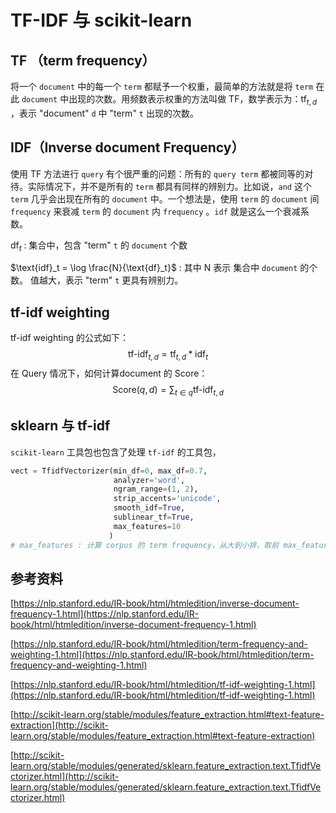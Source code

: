 # TF-IDF 与 scikit-learn



## TF （term frequency）

将一个 `document` 中的每一个 `term` 都赋予一个权重，最简单的方法就是将  `term` 在此 `document` 中出现的次数。用频数表示权重的方法叫做 TF，数学表示为：$\text{tf}_{t,d}$  ，表示 "document" `d` 中 "term" `t` 出现的次数。



## IDF（Inverse document Frequency）

使用 TF 方法进行 `query` 有个很严重的问题：所有的 `query term` 都被同等的对待。实际情况下，并不是所有的 `term` 都具有同样的辨别力。比如说，`and` 这个 `term` 几乎会出现在所有的 `document` 中。一个想法是，使用 `term` 的  `document` 间 `frequency` 来衰减 `term` 的 `document` 内 `frequency` 。`idf` 就是这么一个衰减系数。



$\text{df}_t$ : 集合中，包含 "term" `t` 的 `document` 个数

$\text{idf}_t = \log \frac{N}{\text{df}_t}$  : 其中 N 表示 集合中 `document` 的个数。  值越大，表示 "term" `t` 更具有辨别力。 



## tf-idf weighting

tf-idf weighting 的公式如下：
$$
\text{tf-idf}_{t,d} = \text{tf}_{t,d} *\text{idf}_t
$$
在 Query 情况下，如何计算document 的 Score：
$$
\text{Score}(q,d) = \sum_{t \in q} \text{tf-idf}_{t,d}
$$

## sklearn 与 tf-idf

`scikit-learn` 工具包也包含了处理 `tf-idf` 的工具包，

```python
vect = TfidfVectorizer(min_df=0, max_df=0.7,
                       analyzer='word',
                       ngram_range=(1, 2),
                       strip_accents='unicode',
                       smooth_idf=True,
                       sublinear_tf=True,
                       max_features=10
                      )
# max_features : 计算 corpus 的 term frequency，从大到小排，取前 max_features个。
```






## 参考资料

[https://nlp.stanford.edu/IR-book/html/htmledition/inverse-document-frequency-1.html](https://nlp.stanford.edu/IR-book/html/htmledition/inverse-document-frequency-1.html)

[https://nlp.stanford.edu/IR-book/html/htmledition/term-frequency-and-weighting-1.html](https://nlp.stanford.edu/IR-book/html/htmledition/term-frequency-and-weighting-1.html)

[https://nlp.stanford.edu/IR-book/html/htmledition/tf-idf-weighting-1.html](https://nlp.stanford.edu/IR-book/html/htmledition/tf-idf-weighting-1.html)

[http://scikit-learn.org/stable/modules/feature_extraction.html#text-feature-extraction](http://scikit-learn.org/stable/modules/feature_extraction.html#text-feature-extraction)

[http://scikit-learn.org/stable/modules/generated/sklearn.feature_extraction.text.TfidfVectorizer.html](http://scikit-learn.org/stable/modules/generated/sklearn.feature_extraction.text.TfidfVectorizer.html)



